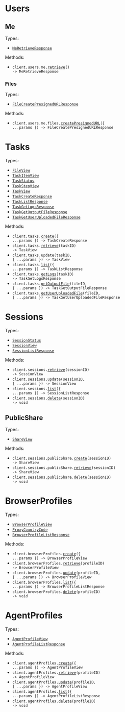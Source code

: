 # Users

## Me

Types:

- <code><a href="./src/resources/users/me/me.ts">MeRetrieveResponse</a></code>

Methods:

- <code title="get /users/me">client.users.me.<a href="./src/resources/users/me/me.ts">retrieve</a>() -> MeRetrieveResponse</code>

### Files

Types:

- <code><a href="./src/resources/users/me/files.ts">FileCreatePresignedURLResponse</a></code>

Methods:

- <code title="post /users/me/files/presigned-url">client.users.me.files.<a href="./src/resources/users/me/files.ts">createPresignedURL</a>({ ...params }) -> FileCreatePresignedURLResponse</code>

# Tasks

Types:

- <code><a href="./src/resources/tasks.ts">FileView</a></code>
- <code><a href="./src/resources/tasks.ts">TaskItemView</a></code>
- <code><a href="./src/resources/tasks.ts">TaskStatus</a></code>
- <code><a href="./src/resources/tasks.ts">TaskStepView</a></code>
- <code><a href="./src/resources/tasks.ts">TaskView</a></code>
- <code><a href="./src/resources/tasks.ts">TaskCreateResponse</a></code>
- <code><a href="./src/resources/tasks.ts">TaskListResponse</a></code>
- <code><a href="./src/resources/tasks.ts">TaskGetLogsResponse</a></code>
- <code><a href="./src/resources/tasks.ts">TaskGetOutputFileResponse</a></code>
- <code><a href="./src/resources/tasks.ts">TaskGetUserUploadedFileResponse</a></code>

Methods:

- <code title="post /tasks">client.tasks.<a href="./src/resources/tasks.ts">create</a>({ ...params }) -> TaskCreateResponse</code>
- <code title="get /tasks/{task_id}">client.tasks.<a href="./src/resources/tasks.ts">retrieve</a>(taskID) -> TaskView</code>
- <code title="patch /tasks/{task_id}">client.tasks.<a href="./src/resources/tasks.ts">update</a>(taskID, { ...params }) -> TaskView</code>
- <code title="get /tasks">client.tasks.<a href="./src/resources/tasks.ts">list</a>({ ...params }) -> TaskListResponse</code>
- <code title="get /tasks/{task_id}/logs">client.tasks.<a href="./src/resources/tasks.ts">getLogs</a>(taskID) -> TaskGetLogsResponse</code>
- <code title="get /tasks/{task_id}/output-files/{file_id}">client.tasks.<a href="./src/resources/tasks.ts">getOutputFile</a>(fileID, { ...params }) -> TaskGetOutputFileResponse</code>
- <code title="get /tasks/{task_id}/user-uploaded-files/{file_id}">client.tasks.<a href="./src/resources/tasks.ts">getUserUploadedFile</a>(fileID, { ...params }) -> TaskGetUserUploadedFileResponse</code>

# Sessions

Types:

- <code><a href="./src/resources/sessions/sessions.ts">SessionStatus</a></code>
- <code><a href="./src/resources/sessions/sessions.ts">SessionView</a></code>
- <code><a href="./src/resources/sessions/sessions.ts">SessionListResponse</a></code>

Methods:

- <code title="get /sessions/{session_id}">client.sessions.<a href="./src/resources/sessions/sessions.ts">retrieve</a>(sessionID) -> SessionView</code>
- <code title="patch /sessions/{session_id}">client.sessions.<a href="./src/resources/sessions/sessions.ts">update</a>(sessionID, { ...params }) -> SessionView</code>
- <code title="get /sessions">client.sessions.<a href="./src/resources/sessions/sessions.ts">list</a>({ ...params }) -> SessionListResponse</code>
- <code title="delete /sessions/{session_id}">client.sessions.<a href="./src/resources/sessions/sessions.ts">delete</a>(sessionID) -> void</code>

## PublicShare

Types:

- <code><a href="./src/resources/sessions/public-share.ts">ShareView</a></code>

Methods:

- <code title="post /sessions/{session_id}/public-share">client.sessions.publicShare.<a href="./src/resources/sessions/public-share.ts">create</a>(sessionID) -> ShareView</code>
- <code title="get /sessions/{session_id}/public-share">client.sessions.publicShare.<a href="./src/resources/sessions/public-share.ts">retrieve</a>(sessionID) -> ShareView</code>
- <code title="delete /sessions/{session_id}/public-share">client.sessions.publicShare.<a href="./src/resources/sessions/public-share.ts">delete</a>(sessionID) -> void</code>

# BrowserProfiles

Types:

- <code><a href="./src/resources/browser-profiles.ts">BrowserProfileView</a></code>
- <code><a href="./src/resources/browser-profiles.ts">ProxyCountryCode</a></code>
- <code><a href="./src/resources/browser-profiles.ts">BrowserProfileListResponse</a></code>

Methods:

- <code title="post /browser-profiles">client.browserProfiles.<a href="./src/resources/browser-profiles.ts">create</a>({ ...params }) -> BrowserProfileView</code>
- <code title="get /browser-profiles/{profile_id}">client.browserProfiles.<a href="./src/resources/browser-profiles.ts">retrieve</a>(profileID) -> BrowserProfileView</code>
- <code title="patch /browser-profiles/{profile_id}">client.browserProfiles.<a href="./src/resources/browser-profiles.ts">update</a>(profileID, { ...params }) -> BrowserProfileView</code>
- <code title="get /browser-profiles">client.browserProfiles.<a href="./src/resources/browser-profiles.ts">list</a>({ ...params }) -> BrowserProfileListResponse</code>
- <code title="delete /browser-profiles/{profile_id}">client.browserProfiles.<a href="./src/resources/browser-profiles.ts">delete</a>(profileID) -> void</code>

# AgentProfiles

Types:

- <code><a href="./src/resources/agent-profiles.ts">AgentProfileView</a></code>
- <code><a href="./src/resources/agent-profiles.ts">AgentProfileListResponse</a></code>

Methods:

- <code title="post /agent-profiles">client.agentProfiles.<a href="./src/resources/agent-profiles.ts">create</a>({ ...params }) -> AgentProfileView</code>
- <code title="get /agent-profiles/{profile_id}">client.agentProfiles.<a href="./src/resources/agent-profiles.ts">retrieve</a>(profileID) -> AgentProfileView</code>
- <code title="patch /agent-profiles/{profile_id}">client.agentProfiles.<a href="./src/resources/agent-profiles.ts">update</a>(profileID, { ...params }) -> AgentProfileView</code>
- <code title="get /agent-profiles">client.agentProfiles.<a href="./src/resources/agent-profiles.ts">list</a>({ ...params }) -> AgentProfileListResponse</code>
- <code title="delete /agent-profiles/{profile_id}">client.agentProfiles.<a href="./src/resources/agent-profiles.ts">delete</a>(profileID) -> void</code>
